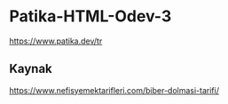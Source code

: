 # Patika-HTML-Odev-3
https://www.patika.dev/tr
## Kaynak
https://www.nefisyemektarifleri.com/biber-dolmasi-tarifi/
